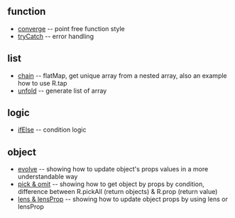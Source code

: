 
## function
* [converge](./function/converge.js) -- point free function style
* [tryCatch](./function/tryCatch.js) -- error handling

## list
* [chain](./list/chain.js) -- flatMap, get unique array from a nested array, also an example how to use R.tap
* [unfold](./list/unfold.js) -- generate list of array

## logic
* [ifElse](./logic/ifElse.js) -- condition logic

## object
* [evolve](./object/evolve.js) -- showing how to update object's props values in a more understandable way
* [pick & omit](./object/pick.js) -- showing how to get object by props by condition, difference between R.pickAll (return objects) & R.prop (return value)
* [lens & lensProp](./object/lens.js) -- showing how to update object props by using lens or lensProp